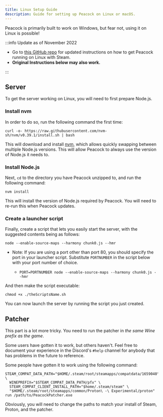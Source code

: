 ```yaml
---
title: Linux Setup Guide
description: Guide for setting up Peacock on Linux or macOS.
---
```


Peacock is primarily built to work on Windows, but fear not, using it on Linux is possible!

:::info Update as of November 2022

-   Go to [this GitHub repo](https://github.com/thepeacockproject/linux-steam-setup) for updated instructions on how to get Peacock running on Linux with Steam.
-   **Original Instructions below may also work.**

:::

## Server

To get the server working on Linux, you will need to first prepare Node.js.

### Install nvm

In order to do so, run the following command the first time:

```shell
curl -o- https://raw.githubusercontent.com/nvm-sh/nvm/v0.39.1/install.sh | bash
```

This will download and install [nvm](https://nvm.sh), which allows quickly swapping between multiple Node.js versions. This will allow Peacock to always use the version of Node.js it needs to.

### Install Node.js

Next, `cd` to the directory you have Peacock unzipped to, and run the following command:

```shell
nvm install
```

This will install the version of Node.js required by Peacock. You will need to re-run this when Peacock updates.

### Create a launcher script

Finally, create a script that lets you easily start the server, with the suggested contents being as follows:

```shell
node --enable-source-maps --harmony chunk0.js --hmr
```

-   Note: If you are using a port other than port 80, you should specify the port in your launcher script. Substitute `PORTNUMBER` in the script below with your port number of choice.

    -   `PORT=PORTNUMBER node --enable-source-maps --harmony chunk0.js --hmr`

And then make the script executable:

```shell
chmod +x ./theScriptsName.sh
```

You can now launch the server by running the script you just created.

## Patcher

This part is a lot more tricky. You need to run the patcher in _the same Wine prefix as the game_.

Some users have gotten it to work, but others haven't. Feel free to document your experience in the Discord's `#help` channel for anybody that has problems in the future to reference.

Some people have gotten it to work using the following command:

```shell
STEAM_COMPAT_DATA_PATH="$HOME/.steam/root/steamapps/compatdata/1659040" \
  WINEPREFIX="$STEAM_COMPAT_DATA_PATH/pfx" \
  STEAM_COMPAT_CLIENT_INSTALL_PATH="$home/.steam/steam" \
  "$HOME/.steam/root/steamapps/common/Proton\ -\ Experimental/proton" run /path/to/PeacockPatcher.exe
```

Obviously, you will need to change the paths to match your install of Steam, Proton, and the patcher.

